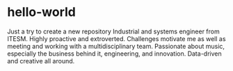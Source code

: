 # hello-world
Just a try to create a new repository
Industrial and systems engineer from ITESM. Highly proactive and extroverted. Challenges motivate me as well as meeting and working with a multidisciplinary team. Passionate about music, especially the business behind it, engineering, and innovation. Data-driven and creative all around.
